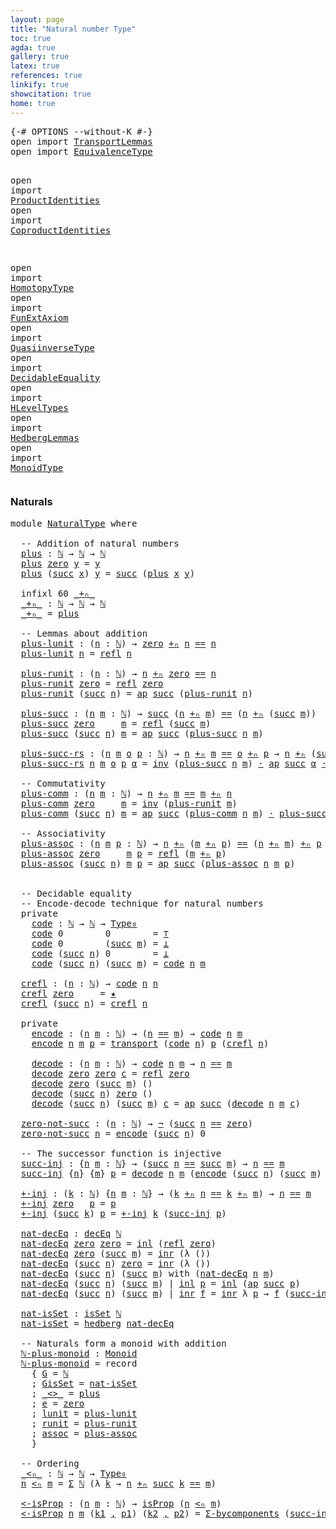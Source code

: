 ```yaml
---
layout: page
title: "Natural number Type"
toc: true
agda: true
gallery: true
latex: true
references: true
linkify: true
showcitation: true
home: true
---
```


<div class="hide" >
<pre class="Agda">
<a id="193" class="Symbol">{-#</a> <a id="197" class="Keyword">OPTIONS</a> <a id="205" class="Pragma">--without-K</a> <a id="217" class="Symbol">#-}</a>
<a id="221" class="Keyword">open</a> <a id="226" class="Keyword">import</a> <a id="233" href="TransportLemmas.html" class="Module">TransportLemmas</a>
<a id="249" class="Keyword">open</a> <a id="254" class="Keyword">import</a> <a id="261" href="EquivalenceType.html" class="Module">EquivalenceType</a>

<a id="278" class="Keyword">open</a> <a id="283" class="Keyword">import</a> <a id="290" href="ProductIdentities.html" class="Module">ProductIdentities</a>
<a id="308" class="Keyword">open</a> <a id="313" class="Keyword">import</a> <a id="320" href="CoproductIdentities.html" class="Module">CoproductIdentities</a>

<a id="341" class="Keyword">open</a> <a id="346" class="Keyword">import</a> <a id="353" href="HomotopyType.html" class="Module">HomotopyType</a>
<a id="366" class="Keyword">open</a> <a id="371" class="Keyword">import</a> <a id="378" href="FunExtAxiom.html" class="Module">FunExtAxiom</a>
<a id="390" class="Keyword">open</a> <a id="395" class="Keyword">import</a> <a id="402" href="QuasiinverseType.html" class="Module">QuasiinverseType</a>
<a id="419" class="Keyword">open</a> <a id="424" class="Keyword">import</a> <a id="431" href="DecidableEquality.html" class="Module">DecidableEquality</a>
<a id="449" class="Keyword">open</a> <a id="454" class="Keyword">import</a> <a id="461" href="HLevelTypes.html" class="Module">HLevelTypes</a>
<a id="473" class="Keyword">open</a> <a id="478" class="Keyword">import</a> <a id="485" href="HedbergLemmas.html" class="Module">HedbergLemmas</a>
<a id="499" class="Keyword">open</a> <a id="504" class="Keyword">import</a> <a id="511" href="MonoidType.html" class="Module">MonoidType</a>
</pre>
</div>


### Naturals

<pre class="Agda">
<a id="569" class="Keyword">module</a> <a id="576" href="NaturalType.html" class="Module">NaturalType</a> <a id="588" class="Keyword">where</a>

  <a id="597" class="Comment">-- Addition of natural numbers</a>
  <a id="plus"></a><a id="630" href="NaturalType.html#630" class="Function">plus</a> <a id="635" class="Symbol">:</a> <a id="637" href="BasicTypes.html#3546" class="Datatype">ℕ</a> <a id="639" class="Symbol">→</a> <a id="641" href="BasicTypes.html#3546" class="Datatype">ℕ</a> <a id="643" class="Symbol">→</a> <a id="645" href="BasicTypes.html#3546" class="Datatype">ℕ</a>
  <a id="649" href="NaturalType.html#630" class="Function">plus</a> <a id="654" href="BasicTypes.html#3570" class="InductiveConstructor">zero</a> <a id="659" href="NaturalType.html#659" class="Bound">y</a> <a id="661" class="Symbol">=</a> <a id="663" href="NaturalType.html#659" class="Bound">y</a>
  <a id="667" href="NaturalType.html#630" class="Function">plus</a> <a id="672" class="Symbol">(</a><a id="673" href="BasicTypes.html#3581" class="InductiveConstructor">succ</a> <a id="678" href="NaturalType.html#678" class="Bound">x</a><a id="679" class="Symbol">)</a> <a id="681" href="NaturalType.html#681" class="Bound">y</a> <a id="683" class="Symbol">=</a> <a id="685" href="BasicTypes.html#3581" class="InductiveConstructor">succ</a> <a id="690" class="Symbol">(</a><a id="691" href="NaturalType.html#630" class="Function">plus</a> <a id="696" href="NaturalType.html#678" class="Bound">x</a> <a id="698" href="NaturalType.html#681" class="Bound">y</a><a id="699" class="Symbol">)</a>

  <a id="704" class="Keyword">infixl</a> <a id="711" class="Number">60</a> <a id="714" href="NaturalType.html#721" class="Function Operator">_+ₙ_</a>
  <a id="_+ₙ_"></a><a id="721" href="NaturalType.html#721" class="Function Operator">_+ₙ_</a> <a id="726" class="Symbol">:</a> <a id="728" href="BasicTypes.html#3546" class="Datatype">ℕ</a> <a id="730" class="Symbol">→</a> <a id="732" href="BasicTypes.html#3546" class="Datatype">ℕ</a> <a id="734" class="Symbol">→</a> <a id="736" href="BasicTypes.html#3546" class="Datatype">ℕ</a>
  <a id="740" href="NaturalType.html#721" class="Function Operator">_+ₙ_</a> <a id="745" class="Symbol">=</a> <a id="747" href="NaturalType.html#630" class="Function">plus</a>

  <a id="755" class="Comment">-- Lemmas about addition</a>
  <a id="plus-lunit"></a><a id="782" href="NaturalType.html#782" class="Function">plus-lunit</a> <a id="793" class="Symbol">:</a> <a id="795" class="Symbol">(</a><a id="796" href="NaturalType.html#796" class="Bound">n</a> <a id="798" class="Symbol">:</a> <a id="800" href="BasicTypes.html#3546" class="Datatype">ℕ</a><a id="801" class="Symbol">)</a> <a id="803" class="Symbol">→</a> <a id="805" href="BasicTypes.html#3570" class="InductiveConstructor">zero</a> <a id="810" href="NaturalType.html#721" class="Function Operator">+ₙ</a> <a id="813" href="NaturalType.html#796" class="Bound">n</a> <a id="815" href="BasicTypes.html#4326" class="Datatype Operator">==</a> <a id="818" href="NaturalType.html#796" class="Bound">n</a>
  <a id="822" href="NaturalType.html#782" class="Function">plus-lunit</a> <a id="833" href="NaturalType.html#833" class="Bound">n</a> <a id="835" class="Symbol">=</a> <a id="837" href="BasicTypes.html#4618" class="Function">refl</a> <a id="842" href="NaturalType.html#833" class="Bound">n</a>

  <a id="plus-runit"></a><a id="847" href="NaturalType.html#847" class="Function">plus-runit</a> <a id="858" class="Symbol">:</a> <a id="860" class="Symbol">(</a><a id="861" href="NaturalType.html#861" class="Bound">n</a> <a id="863" class="Symbol">:</a> <a id="865" href="BasicTypes.html#3546" class="Datatype">ℕ</a><a id="866" class="Symbol">)</a> <a id="868" class="Symbol">→</a> <a id="870" href="NaturalType.html#861" class="Bound">n</a> <a id="872" href="NaturalType.html#721" class="Function Operator">+ₙ</a> <a id="875" href="BasicTypes.html#3570" class="InductiveConstructor">zero</a> <a id="880" href="BasicTypes.html#4326" class="Datatype Operator">==</a> <a id="883" href="NaturalType.html#861" class="Bound">n</a>
  <a id="887" href="NaturalType.html#847" class="Function">plus-runit</a> <a id="898" href="BasicTypes.html#3570" class="InductiveConstructor">zero</a> <a id="903" class="Symbol">=</a> <a id="905" href="BasicTypes.html#4618" class="Function">refl</a> <a id="910" href="BasicTypes.html#3570" class="InductiveConstructor">zero</a>
  <a id="917" href="NaturalType.html#847" class="Function">plus-runit</a> <a id="928" class="Symbol">(</a><a id="929" href="BasicTypes.html#3581" class="InductiveConstructor">succ</a> <a id="934" href="NaturalType.html#934" class="Bound">n</a><a id="935" class="Symbol">)</a> <a id="937" class="Symbol">=</a> <a id="939" href="AlgebraOnPaths.html#482" class="Function">ap</a> <a id="942" href="BasicTypes.html#3581" class="InductiveConstructor">succ</a> <a id="947" class="Symbol">(</a><a id="948" href="NaturalType.html#847" class="Function">plus-runit</a> <a id="959" href="NaturalType.html#934" class="Bound">n</a><a id="960" class="Symbol">)</a>

  <a id="plus-succ"></a><a id="965" href="NaturalType.html#965" class="Function">plus-succ</a> <a id="975" class="Symbol">:</a> <a id="977" class="Symbol">(</a><a id="978" href="NaturalType.html#978" class="Bound">n</a> <a id="980" href="NaturalType.html#980" class="Bound">m</a> <a id="982" class="Symbol">:</a> <a id="984" href="BasicTypes.html#3546" class="Datatype">ℕ</a><a id="985" class="Symbol">)</a> <a id="987" class="Symbol">→</a> <a id="989" href="BasicTypes.html#3581" class="InductiveConstructor">succ</a> <a id="994" class="Symbol">(</a><a id="995" href="NaturalType.html#978" class="Bound">n</a> <a id="997" href="NaturalType.html#721" class="Function Operator">+ₙ</a> <a id="1000" href="NaturalType.html#980" class="Bound">m</a><a id="1001" class="Symbol">)</a> <a id="1003" href="BasicTypes.html#4326" class="Datatype Operator">==</a> <a id="1006" class="Symbol">(</a><a id="1007" href="NaturalType.html#978" class="Bound">n</a> <a id="1009" href="NaturalType.html#721" class="Function Operator">+ₙ</a> <a id="1012" class="Symbol">(</a><a id="1013" href="BasicTypes.html#3581" class="InductiveConstructor">succ</a> <a id="1018" href="NaturalType.html#980" class="Bound">m</a><a id="1019" class="Symbol">))</a>
  <a id="1024" href="NaturalType.html#965" class="Function">plus-succ</a> <a id="1034" href="BasicTypes.html#3570" class="InductiveConstructor">zero</a>     <a id="1043" href="NaturalType.html#1043" class="Bound">m</a> <a id="1045" class="Symbol">=</a> <a id="1047" href="BasicTypes.html#4618" class="Function">refl</a> <a id="1052" class="Symbol">(</a><a id="1053" href="BasicTypes.html#3581" class="InductiveConstructor">succ</a> <a id="1058" href="NaturalType.html#1043" class="Bound">m</a><a id="1059" class="Symbol">)</a>
  <a id="1063" href="NaturalType.html#965" class="Function">plus-succ</a> <a id="1073" class="Symbol">(</a><a id="1074" href="BasicTypes.html#3581" class="InductiveConstructor">succ</a> <a id="1079" href="NaturalType.html#1079" class="Bound">n</a><a id="1080" class="Symbol">)</a> <a id="1082" href="NaturalType.html#1082" class="Bound">m</a> <a id="1084" class="Symbol">=</a> <a id="1086" href="AlgebraOnPaths.html#482" class="Function">ap</a> <a id="1089" href="BasicTypes.html#3581" class="InductiveConstructor">succ</a> <a id="1094" class="Symbol">(</a><a id="1095" href="NaturalType.html#965" class="Function">plus-succ</a> <a id="1105" href="NaturalType.html#1079" class="Bound">n</a> <a id="1107" href="NaturalType.html#1082" class="Bound">m</a><a id="1108" class="Symbol">)</a>

  <a id="plus-succ-rs"></a><a id="1113" href="NaturalType.html#1113" class="Function">plus-succ-rs</a> <a id="1126" class="Symbol">:</a> <a id="1128" class="Symbol">(</a><a id="1129" href="NaturalType.html#1129" class="Bound">n</a> <a id="1131" href="NaturalType.html#1131" class="Bound">m</a> <a id="1133" href="NaturalType.html#1133" class="Bound">o</a> <a id="1135" href="NaturalType.html#1135" class="Bound">p</a> <a id="1137" class="Symbol">:</a> <a id="1139" href="BasicTypes.html#3546" class="Datatype">ℕ</a><a id="1140" class="Symbol">)</a> <a id="1142" class="Symbol">→</a> <a id="1144" href="NaturalType.html#1129" class="Bound">n</a> <a id="1146" href="NaturalType.html#721" class="Function Operator">+ₙ</a> <a id="1149" href="NaturalType.html#1131" class="Bound">m</a> <a id="1151" href="BasicTypes.html#4326" class="Datatype Operator">==</a> <a id="1154" href="NaturalType.html#1133" class="Bound">o</a> <a id="1156" href="NaturalType.html#721" class="Function Operator">+ₙ</a> <a id="1159" href="NaturalType.html#1135" class="Bound">p</a> <a id="1161" class="Symbol">→</a> <a id="1163" href="NaturalType.html#1129" class="Bound">n</a> <a id="1165" href="NaturalType.html#721" class="Function Operator">+ₙ</a> <a id="1168" class="Symbol">(</a><a id="1169" href="BasicTypes.html#3581" class="InductiveConstructor">succ</a> <a id="1174" href="NaturalType.html#1131" class="Bound">m</a><a id="1175" class="Symbol">)</a> <a id="1177" href="BasicTypes.html#4326" class="Datatype Operator">==</a> <a id="1180" href="NaturalType.html#1133" class="Bound">o</a> <a id="1182" href="NaturalType.html#721" class="Function Operator">+ₙ</a> <a id="1185" class="Symbol">(</a><a id="1186" href="BasicTypes.html#3581" class="InductiveConstructor">succ</a> <a id="1191" href="NaturalType.html#1135" class="Bound">p</a><a id="1192" class="Symbol">)</a>
  <a id="1196" href="NaturalType.html#1113" class="Function">plus-succ-rs</a> <a id="1209" href="NaturalType.html#1209" class="Bound">n</a> <a id="1211" href="NaturalType.html#1211" class="Bound">m</a> <a id="1213" href="NaturalType.html#1213" class="Bound">o</a> <a id="1215" href="NaturalType.html#1215" class="Bound">p</a> <a id="1217" href="NaturalType.html#1217" class="Bound">α</a> <a id="1219" class="Symbol">=</a> <a id="1221" href="BasicFunctions.html#3919" class="Function">inv</a> <a id="1225" class="Symbol">(</a><a id="1226" href="NaturalType.html#965" class="Function">plus-succ</a> <a id="1236" href="NaturalType.html#1209" class="Bound">n</a> <a id="1238" href="NaturalType.html#1211" class="Bound">m</a><a id="1239" class="Symbol">)</a> <a id="1241" href="BasicFunctions.html#3662" class="Function Operator">·</a> <a id="1243" href="AlgebraOnPaths.html#482" class="Function">ap</a> <a id="1246" href="BasicTypes.html#3581" class="InductiveConstructor">succ</a> <a id="1251" href="NaturalType.html#1217" class="Bound">α</a> <a id="1253" href="BasicFunctions.html#3662" class="Function Operator">·</a> <a id="1255" class="Symbol">(</a><a id="1256" href="NaturalType.html#965" class="Function">plus-succ</a> <a id="1266" href="NaturalType.html#1213" class="Bound">o</a> <a id="1268" href="NaturalType.html#1215" class="Bound">p</a><a id="1269" class="Symbol">)</a>

  <a id="1274" class="Comment">-- Commutativity</a>
  <a id="plus-comm"></a><a id="1293" href="NaturalType.html#1293" class="Function">plus-comm</a> <a id="1303" class="Symbol">:</a> <a id="1305" class="Symbol">(</a><a id="1306" href="NaturalType.html#1306" class="Bound">n</a> <a id="1308" href="NaturalType.html#1308" class="Bound">m</a> <a id="1310" class="Symbol">:</a> <a id="1312" href="BasicTypes.html#3546" class="Datatype">ℕ</a><a id="1313" class="Symbol">)</a> <a id="1315" class="Symbol">→</a> <a id="1317" href="NaturalType.html#1306" class="Bound">n</a> <a id="1319" href="NaturalType.html#721" class="Function Operator">+ₙ</a> <a id="1322" href="NaturalType.html#1308" class="Bound">m</a> <a id="1324" href="BasicTypes.html#4326" class="Datatype Operator">==</a> <a id="1327" href="NaturalType.html#1308" class="Bound">m</a> <a id="1329" href="NaturalType.html#721" class="Function Operator">+ₙ</a> <a id="1332" href="NaturalType.html#1306" class="Bound">n</a>
  <a id="1336" href="NaturalType.html#1293" class="Function">plus-comm</a> <a id="1346" href="BasicTypes.html#3570" class="InductiveConstructor">zero</a>     <a id="1355" href="NaturalType.html#1355" class="Bound">m</a> <a id="1357" class="Symbol">=</a> <a id="1359" href="BasicFunctions.html#3919" class="Function">inv</a> <a id="1363" class="Symbol">(</a><a id="1364" href="NaturalType.html#847" class="Function">plus-runit</a> <a id="1375" href="NaturalType.html#1355" class="Bound">m</a><a id="1376" class="Symbol">)</a>
  <a id="1380" href="NaturalType.html#1293" class="Function">plus-comm</a> <a id="1390" class="Symbol">(</a><a id="1391" href="BasicTypes.html#3581" class="InductiveConstructor">succ</a> <a id="1396" href="NaturalType.html#1396" class="Bound">n</a><a id="1397" class="Symbol">)</a> <a id="1399" href="NaturalType.html#1399" class="Bound">m</a> <a id="1401" class="Symbol">=</a> <a id="1403" href="AlgebraOnPaths.html#482" class="Function">ap</a> <a id="1406" href="BasicTypes.html#3581" class="InductiveConstructor">succ</a> <a id="1411" class="Symbol">(</a><a id="1412" href="NaturalType.html#1293" class="Function">plus-comm</a> <a id="1422" href="NaturalType.html#1396" class="Bound">n</a> <a id="1424" href="NaturalType.html#1399" class="Bound">m</a><a id="1425" class="Symbol">)</a> <a id="1427" href="BasicFunctions.html#3662" class="Function Operator">·</a> <a id="1429" href="NaturalType.html#965" class="Function">plus-succ</a> <a id="1439" href="NaturalType.html#1399" class="Bound">m</a> <a id="1441" href="NaturalType.html#1396" class="Bound">n</a>

  <a id="1446" class="Comment">-- Associativity</a>
  <a id="plus-assoc"></a><a id="1465" href="NaturalType.html#1465" class="Function">plus-assoc</a> <a id="1476" class="Symbol">:</a> <a id="1478" class="Symbol">(</a><a id="1479" href="NaturalType.html#1479" class="Bound">n</a> <a id="1481" href="NaturalType.html#1481" class="Bound">m</a> <a id="1483" href="NaturalType.html#1483" class="Bound">p</a> <a id="1485" class="Symbol">:</a> <a id="1487" href="BasicTypes.html#3546" class="Datatype">ℕ</a><a id="1488" class="Symbol">)</a> <a id="1490" class="Symbol">→</a> <a id="1492" href="NaturalType.html#1479" class="Bound">n</a> <a id="1494" href="NaturalType.html#721" class="Function Operator">+ₙ</a> <a id="1497" class="Symbol">(</a><a id="1498" href="NaturalType.html#1481" class="Bound">m</a> <a id="1500" href="NaturalType.html#721" class="Function Operator">+ₙ</a> <a id="1503" href="NaturalType.html#1483" class="Bound">p</a><a id="1504" class="Symbol">)</a> <a id="1506" href="BasicTypes.html#4326" class="Datatype Operator">==</a> <a id="1509" class="Symbol">(</a><a id="1510" href="NaturalType.html#1479" class="Bound">n</a> <a id="1512" href="NaturalType.html#721" class="Function Operator">+ₙ</a> <a id="1515" href="NaturalType.html#1481" class="Bound">m</a><a id="1516" class="Symbol">)</a> <a id="1518" href="NaturalType.html#721" class="Function Operator">+ₙ</a> <a id="1521" href="NaturalType.html#1483" class="Bound">p</a>
  <a id="1525" href="NaturalType.html#1465" class="Function">plus-assoc</a> <a id="1536" href="BasicTypes.html#3570" class="InductiveConstructor">zero</a>     <a id="1545" href="NaturalType.html#1545" class="Bound">m</a> <a id="1547" href="NaturalType.html#1547" class="Bound">p</a> <a id="1549" class="Symbol">=</a> <a id="1551" href="BasicTypes.html#4618" class="Function">refl</a> <a id="1556" class="Symbol">(</a><a id="1557" href="NaturalType.html#1545" class="Bound">m</a> <a id="1559" href="NaturalType.html#721" class="Function Operator">+ₙ</a> <a id="1562" href="NaturalType.html#1547" class="Bound">p</a><a id="1563" class="Symbol">)</a>
  <a id="1567" href="NaturalType.html#1465" class="Function">plus-assoc</a> <a id="1578" class="Symbol">(</a><a id="1579" href="BasicTypes.html#3581" class="InductiveConstructor">succ</a> <a id="1584" href="NaturalType.html#1584" class="Bound">n</a><a id="1585" class="Symbol">)</a> <a id="1587" href="NaturalType.html#1587" class="Bound">m</a> <a id="1589" href="NaturalType.html#1589" class="Bound">p</a> <a id="1591" class="Symbol">=</a> <a id="1593" href="AlgebraOnPaths.html#482" class="Function">ap</a> <a id="1596" href="BasicTypes.html#3581" class="InductiveConstructor">succ</a> <a id="1601" class="Symbol">(</a><a id="1602" href="NaturalType.html#1465" class="Function">plus-assoc</a> <a id="1613" href="NaturalType.html#1584" class="Bound">n</a> <a id="1615" href="NaturalType.html#1587" class="Bound">m</a> <a id="1617" href="NaturalType.html#1589" class="Bound">p</a><a id="1618" class="Symbol">)</a>


  <a id="1624" class="Comment">-- Decidable equality</a>
  <a id="1648" class="Comment">-- Encode-decode technique for natural numbers</a>
  <a id="1697" class="Keyword">private</a>
    <a id="code"></a><a id="1709" href="NaturalType.html#1709" class="Function">code</a> <a id="1714" class="Symbol">:</a> <a id="1716" href="BasicTypes.html#3546" class="Datatype">ℕ</a> <a id="1718" class="Symbol">→</a> <a id="1720" href="BasicTypes.html#3546" class="Datatype">ℕ</a> <a id="1722" class="Symbol">→</a> <a id="1724" href="Intro.html#1700" class="Function">Type₀</a>
    <a id="1734" href="NaturalType.html#1709" class="Function">code</a> <a id="1739" class="Number">0</a>        <a id="1748" class="Number">0</a>        <a id="1757" class="Symbol">=</a> <a id="1759" href="BasicTypes.html#1051" class="Record">⊤</a>
    <a id="1765" href="NaturalType.html#1709" class="Function">code</a> <a id="1770" class="Number">0</a>        <a id="1779" class="Symbol">(</a><a id="1780" href="BasicTypes.html#3581" class="InductiveConstructor">succ</a> <a id="1785" href="NaturalType.html#1785" class="Bound">m</a><a id="1786" class="Symbol">)</a> <a id="1788" class="Symbol">=</a> <a id="1790" href="BasicTypes.html#424" class="Datatype">⊥</a>
    <a id="1796" href="NaturalType.html#1709" class="Function">code</a> <a id="1801" class="Symbol">(</a><a id="1802" href="BasicTypes.html#3581" class="InductiveConstructor">succ</a> <a id="1807" href="NaturalType.html#1807" class="Bound">n</a><a id="1808" class="Symbol">)</a> <a id="1810" class="Number">0</a>        <a id="1819" class="Symbol">=</a> <a id="1821" href="BasicTypes.html#424" class="Datatype">⊥</a>
    <a id="1827" href="NaturalType.html#1709" class="Function">code</a> <a id="1832" class="Symbol">(</a><a id="1833" href="BasicTypes.html#3581" class="InductiveConstructor">succ</a> <a id="1838" href="NaturalType.html#1838" class="Bound">n</a><a id="1839" class="Symbol">)</a> <a id="1841" class="Symbol">(</a><a id="1842" href="BasicTypes.html#3581" class="InductiveConstructor">succ</a> <a id="1847" href="NaturalType.html#1847" class="Bound">m</a><a id="1848" class="Symbol">)</a> <a id="1850" class="Symbol">=</a> <a id="1852" href="NaturalType.html#1709" class="Function">code</a> <a id="1857" href="NaturalType.html#1838" class="Bound">n</a> <a id="1859" href="NaturalType.html#1847" class="Bound">m</a>

  <a id="crefl"></a><a id="1864" href="NaturalType.html#1864" class="Function">crefl</a> <a id="1870" class="Symbol">:</a> <a id="1872" class="Symbol">(</a><a id="1873" href="NaturalType.html#1873" class="Bound">n</a> <a id="1875" class="Symbol">:</a> <a id="1877" href="BasicTypes.html#3546" class="Datatype">ℕ</a><a id="1878" class="Symbol">)</a> <a id="1880" class="Symbol">→</a> <a id="1882" href="NaturalType.html#1709" class="Function">code</a> <a id="1887" href="NaturalType.html#1873" class="Bound">n</a> <a id="1889" href="NaturalType.html#1873" class="Bound">n</a>
  <a id="1893" href="NaturalType.html#1864" class="Function">crefl</a> <a id="1899" href="BasicTypes.html#3570" class="InductiveConstructor">zero</a>     <a id="1908" class="Symbol">=</a> <a id="1910" href="BasicTypes.html#1082" class="InductiveConstructor">★</a>
  <a id="1914" href="NaturalType.html#1864" class="Function">crefl</a> <a id="1920" class="Symbol">(</a><a id="1921" href="BasicTypes.html#3581" class="InductiveConstructor">succ</a> <a id="1926" href="NaturalType.html#1926" class="Bound">n</a><a id="1927" class="Symbol">)</a> <a id="1929" class="Symbol">=</a> <a id="1931" href="NaturalType.html#1864" class="Function">crefl</a> <a id="1937" href="NaturalType.html#1926" class="Bound">n</a>

  <a id="1942" class="Keyword">private</a>
    <a id="encode"></a><a id="1954" href="NaturalType.html#1954" class="Function">encode</a> <a id="1961" class="Symbol">:</a> <a id="1963" class="Symbol">(</a><a id="1964" href="NaturalType.html#1964" class="Bound">n</a> <a id="1966" href="NaturalType.html#1966" class="Bound">m</a> <a id="1968" class="Symbol">:</a> <a id="1970" href="BasicTypes.html#3546" class="Datatype">ℕ</a><a id="1971" class="Symbol">)</a> <a id="1973" class="Symbol">→</a> <a id="1975" class="Symbol">(</a><a id="1976" href="NaturalType.html#1964" class="Bound">n</a> <a id="1978" href="BasicTypes.html#4326" class="Datatype Operator">==</a> <a id="1981" href="NaturalType.html#1966" class="Bound">m</a><a id="1982" class="Symbol">)</a> <a id="1984" class="Symbol">→</a> <a id="1986" href="NaturalType.html#1709" class="Function">code</a> <a id="1991" href="NaturalType.html#1964" class="Bound">n</a> <a id="1993" href="NaturalType.html#1966" class="Bound">m</a>
    <a id="1999" href="NaturalType.html#1954" class="Function">encode</a> <a id="2006" href="NaturalType.html#2006" class="Bound">n</a> <a id="2008" href="NaturalType.html#2008" class="Bound">m</a> <a id="2010" href="NaturalType.html#2010" class="Bound">p</a> <a id="2012" class="Symbol">=</a> <a id="2014" href="Transport.html#472" class="Function">transport</a> <a id="2024" class="Symbol">(</a><a id="2025" href="NaturalType.html#1709" class="Function">code</a> <a id="2030" href="NaturalType.html#2006" class="Bound">n</a><a id="2031" class="Symbol">)</a> <a id="2033" href="NaturalType.html#2010" class="Bound">p</a> <a id="2035" class="Symbol">(</a><a id="2036" href="NaturalType.html#1864" class="Function">crefl</a> <a id="2042" href="NaturalType.html#2006" class="Bound">n</a><a id="2043" class="Symbol">)</a>

    <a id="decode"></a><a id="2050" href="NaturalType.html#2050" class="Function">decode</a> <a id="2057" class="Symbol">:</a> <a id="2059" class="Symbol">(</a><a id="2060" href="NaturalType.html#2060" class="Bound">n</a> <a id="2062" href="NaturalType.html#2062" class="Bound">m</a> <a id="2064" class="Symbol">:</a> <a id="2066" href="BasicTypes.html#3546" class="Datatype">ℕ</a><a id="2067" class="Symbol">)</a> <a id="2069" class="Symbol">→</a> <a id="2071" href="NaturalType.html#1709" class="Function">code</a> <a id="2076" href="NaturalType.html#2060" class="Bound">n</a> <a id="2078" href="NaturalType.html#2062" class="Bound">m</a> <a id="2080" class="Symbol">→</a> <a id="2082" href="NaturalType.html#2060" class="Bound">n</a> <a id="2084" href="BasicTypes.html#4326" class="Datatype Operator">==</a> <a id="2087" href="NaturalType.html#2062" class="Bound">m</a>
    <a id="2093" href="NaturalType.html#2050" class="Function">decode</a> <a id="2100" href="BasicTypes.html#3570" class="InductiveConstructor">zero</a> <a id="2105" href="BasicTypes.html#3570" class="InductiveConstructor">zero</a> <a id="2110" href="NaturalType.html#2110" class="Bound">c</a> <a id="2112" class="Symbol">=</a> <a id="2114" href="BasicTypes.html#4618" class="Function">refl</a> <a id="2119" href="BasicTypes.html#3570" class="InductiveConstructor">zero</a>
    <a id="2128" href="NaturalType.html#2050" class="Function">decode</a> <a id="2135" href="BasicTypes.html#3570" class="InductiveConstructor">zero</a> <a id="2140" class="Symbol">(</a><a id="2141" href="BasicTypes.html#3581" class="InductiveConstructor">succ</a> <a id="2146" href="NaturalType.html#2146" class="Bound">m</a><a id="2147" class="Symbol">)</a> <a id="2149" class="Symbol">()</a>
    <a id="2156" href="NaturalType.html#2050" class="Function">decode</a> <a id="2163" class="Symbol">(</a><a id="2164" href="BasicTypes.html#3581" class="InductiveConstructor">succ</a> <a id="2169" href="NaturalType.html#2169" class="Bound">n</a><a id="2170" class="Symbol">)</a> <a id="2172" href="BasicTypes.html#3570" class="InductiveConstructor">zero</a> <a id="2177" class="Symbol">()</a>
    <a id="2184" href="NaturalType.html#2050" class="Function">decode</a> <a id="2191" class="Symbol">(</a><a id="2192" href="BasicTypes.html#3581" class="InductiveConstructor">succ</a> <a id="2197" href="NaturalType.html#2197" class="Bound">n</a><a id="2198" class="Symbol">)</a> <a id="2200" class="Symbol">(</a><a id="2201" href="BasicTypes.html#3581" class="InductiveConstructor">succ</a> <a id="2206" href="NaturalType.html#2206" class="Bound">m</a><a id="2207" class="Symbol">)</a> <a id="2209" href="NaturalType.html#2209" class="Bound">c</a> <a id="2211" class="Symbol">=</a> <a id="2213" href="AlgebraOnPaths.html#482" class="Function">ap</a> <a id="2216" href="BasicTypes.html#3581" class="InductiveConstructor">succ</a> <a id="2221" class="Symbol">(</a><a id="2222" href="NaturalType.html#2050" class="Function">decode</a> <a id="2229" href="NaturalType.html#2197" class="Bound">n</a> <a id="2231" href="NaturalType.html#2206" class="Bound">m</a> <a id="2233" href="NaturalType.html#2209" class="Bound">c</a><a id="2234" class="Symbol">)</a>

  <a id="zero-not-succ"></a><a id="2239" href="NaturalType.html#2239" class="Function">zero-not-succ</a> <a id="2253" class="Symbol">:</a> <a id="2255" class="Symbol">(</a><a id="2256" href="NaturalType.html#2256" class="Bound">n</a> <a id="2258" class="Symbol">:</a> <a id="2260" href="BasicTypes.html#3546" class="Datatype">ℕ</a><a id="2261" class="Symbol">)</a> <a id="2263" class="Symbol">→</a> <a id="2265" href="BasicTypes.html#846" class="Function">¬</a> <a id="2267" class="Symbol">(</a><a id="2268" href="BasicTypes.html#3581" class="InductiveConstructor">succ</a> <a id="2273" href="NaturalType.html#2256" class="Bound">n</a> <a id="2275" href="BasicTypes.html#4326" class="Datatype Operator">==</a> <a id="2278" href="BasicTypes.html#3570" class="InductiveConstructor">zero</a><a id="2282" class="Symbol">)</a>
  <a id="2286" href="NaturalType.html#2239" class="Function">zero-not-succ</a> <a id="2300" href="NaturalType.html#2300" class="Bound">n</a> <a id="2302" class="Symbol">=</a> <a id="2304" href="NaturalType.html#1954" class="Function">encode</a> <a id="2311" class="Symbol">(</a><a id="2312" href="BasicTypes.html#3581" class="InductiveConstructor">succ</a> <a id="2317" href="NaturalType.html#2300" class="Bound">n</a><a id="2318" class="Symbol">)</a> <a id="2320" class="Number">0</a>

  <a id="2325" class="Comment">-- The successor function is injective</a>
  <a id="succ-inj"></a><a id="2366" href="NaturalType.html#2366" class="Function">succ-inj</a> <a id="2375" class="Symbol">:</a> <a id="2377" class="Symbol">{</a><a id="2378" href="NaturalType.html#2378" class="Bound">n</a> <a id="2380" href="NaturalType.html#2380" class="Bound">m</a> <a id="2382" class="Symbol">:</a> <a id="2384" href="BasicTypes.html#3546" class="Datatype">ℕ</a><a id="2385" class="Symbol">}</a> <a id="2387" class="Symbol">→</a> <a id="2389" class="Symbol">(</a><a id="2390" href="BasicTypes.html#3581" class="InductiveConstructor">succ</a> <a id="2395" href="NaturalType.html#2378" class="Bound">n</a> <a id="2397" href="BasicTypes.html#4326" class="Datatype Operator">==</a> <a id="2400" href="BasicTypes.html#3581" class="InductiveConstructor">succ</a> <a id="2405" href="NaturalType.html#2380" class="Bound">m</a><a id="2406" class="Symbol">)</a> <a id="2408" class="Symbol">→</a> <a id="2410" href="NaturalType.html#2378" class="Bound">n</a> <a id="2412" href="BasicTypes.html#4326" class="Datatype Operator">==</a> <a id="2415" href="NaturalType.html#2380" class="Bound">m</a>
  <a id="2419" href="NaturalType.html#2366" class="Function">succ-inj</a> <a id="2428" class="Symbol">{</a><a id="2429" href="NaturalType.html#2429" class="Bound">n</a><a id="2430" class="Symbol">}</a> <a id="2432" class="Symbol">{</a><a id="2433" href="NaturalType.html#2433" class="Bound">m</a><a id="2434" class="Symbol">}</a> <a id="2436" href="NaturalType.html#2436" class="Bound">p</a> <a id="2438" class="Symbol">=</a> <a id="2440" href="NaturalType.html#2050" class="Function">decode</a> <a id="2447" href="NaturalType.html#2429" class="Bound">n</a> <a id="2449" href="NaturalType.html#2433" class="Bound">m</a> <a id="2451" class="Symbol">(</a><a id="2452" href="NaturalType.html#1954" class="Function">encode</a> <a id="2459" class="Symbol">(</a><a id="2460" href="BasicTypes.html#3581" class="InductiveConstructor">succ</a> <a id="2465" href="NaturalType.html#2429" class="Bound">n</a><a id="2466" class="Symbol">)</a> <a id="2468" class="Symbol">(</a><a id="2469" href="BasicTypes.html#3581" class="InductiveConstructor">succ</a> <a id="2474" href="NaturalType.html#2433" class="Bound">m</a><a id="2475" class="Symbol">)</a> <a id="2477" href="NaturalType.html#2436" class="Bound">p</a><a id="2478" class="Symbol">)</a>

  <a id="+-inj"></a><a id="2483" href="NaturalType.html#2483" class="Function">+-inj</a> <a id="2489" class="Symbol">:</a> <a id="2491" class="Symbol">(</a><a id="2492" href="NaturalType.html#2492" class="Bound">k</a> <a id="2494" class="Symbol">:</a> <a id="2496" href="BasicTypes.html#3546" class="Datatype">ℕ</a><a id="2497" class="Symbol">)</a> <a id="2499" class="Symbol">{</a><a id="2500" href="NaturalType.html#2500" class="Bound">n</a> <a id="2502" href="NaturalType.html#2502" class="Bound">m</a> <a id="2504" class="Symbol">:</a> <a id="2506" href="BasicTypes.html#3546" class="Datatype">ℕ</a><a id="2507" class="Symbol">}</a> <a id="2509" class="Symbol">→</a> <a id="2511" class="Symbol">(</a><a id="2512" href="NaturalType.html#2492" class="Bound">k</a> <a id="2514" href="NaturalType.html#721" class="Function Operator">+ₙ</a> <a id="2517" href="NaturalType.html#2500" class="Bound">n</a> <a id="2519" href="BasicTypes.html#4326" class="Datatype Operator">==</a> <a id="2522" href="NaturalType.html#2492" class="Bound">k</a> <a id="2524" href="NaturalType.html#721" class="Function Operator">+ₙ</a> <a id="2527" href="NaturalType.html#2502" class="Bound">m</a><a id="2528" class="Symbol">)</a> <a id="2530" class="Symbol">→</a> <a id="2532" href="NaturalType.html#2500" class="Bound">n</a> <a id="2534" href="BasicTypes.html#4326" class="Datatype Operator">==</a> <a id="2537" href="NaturalType.html#2502" class="Bound">m</a>
  <a id="2541" href="NaturalType.html#2483" class="Function">+-inj</a> <a id="2547" href="BasicTypes.html#3570" class="InductiveConstructor">zero</a>   <a id="2554" href="NaturalType.html#2554" class="Bound">p</a> <a id="2556" class="Symbol">=</a> <a id="2558" href="NaturalType.html#2554" class="Bound">p</a>
  <a id="2562" href="NaturalType.html#2483" class="Function">+-inj</a> <a id="2568" class="Symbol">(</a><a id="2569" href="BasicTypes.html#3581" class="InductiveConstructor">succ</a> <a id="2574" href="NaturalType.html#2574" class="Bound">k</a><a id="2575" class="Symbol">)</a> <a id="2577" href="NaturalType.html#2577" class="Bound">p</a> <a id="2579" class="Symbol">=</a> <a id="2581" href="NaturalType.html#2483" class="Function">+-inj</a> <a id="2587" href="NaturalType.html#2574" class="Bound">k</a> <a id="2589" class="Symbol">(</a><a id="2590" href="NaturalType.html#2366" class="Function">succ-inj</a> <a id="2599" href="NaturalType.html#2577" class="Bound">p</a><a id="2600" class="Symbol">)</a>

  <a id="nat-decEq"></a><a id="2605" href="NaturalType.html#2605" class="Function">nat-decEq</a> <a id="2615" class="Symbol">:</a> <a id="2617" href="DecidableEquality.html#771" class="Function">decEq</a> <a id="2623" href="BasicTypes.html#3546" class="Datatype">ℕ</a>
  <a id="2627" href="NaturalType.html#2605" class="Function">nat-decEq</a> <a id="2637" href="BasicTypes.html#3570" class="InductiveConstructor">zero</a> <a id="2642" href="BasicTypes.html#3570" class="InductiveConstructor">zero</a> <a id="2647" class="Symbol">=</a> <a id="2649" href="BasicTypes.html#2230" class="InductiveConstructor">inl</a> <a id="2653" class="Symbol">(</a><a id="2654" href="BasicTypes.html#4618" class="Function">refl</a> <a id="2659" href="BasicTypes.html#3570" class="InductiveConstructor">zero</a><a id="2663" class="Symbol">)</a>
  <a id="2667" href="NaturalType.html#2605" class="Function">nat-decEq</a> <a id="2677" href="BasicTypes.html#3570" class="InductiveConstructor">zero</a> <a id="2682" class="Symbol">(</a><a id="2683" href="BasicTypes.html#3581" class="InductiveConstructor">succ</a> <a id="2688" href="NaturalType.html#2688" class="Bound">m</a><a id="2689" class="Symbol">)</a> <a id="2691" class="Symbol">=</a> <a id="2693" href="BasicTypes.html#2248" class="InductiveConstructor">inr</a> <a id="2697" class="Symbol">(λ</a> <a id="2700" class="Symbol">())</a>
  <a id="2706" href="NaturalType.html#2605" class="Function">nat-decEq</a> <a id="2716" class="Symbol">(</a><a id="2717" href="BasicTypes.html#3581" class="InductiveConstructor">succ</a> <a id="2722" href="NaturalType.html#2722" class="Bound">n</a><a id="2723" class="Symbol">)</a> <a id="2725" href="BasicTypes.html#3570" class="InductiveConstructor">zero</a> <a id="2730" class="Symbol">=</a> <a id="2732" href="BasicTypes.html#2248" class="InductiveConstructor">inr</a> <a id="2736" class="Symbol">(λ</a> <a id="2739" class="Symbol">())</a>
  <a id="2745" href="NaturalType.html#2605" class="Function">nat-decEq</a> <a id="2755" class="Symbol">(</a><a id="2756" href="BasicTypes.html#3581" class="InductiveConstructor">succ</a> <a id="2761" href="NaturalType.html#2761" class="Bound">n</a><a id="2762" class="Symbol">)</a> <a id="2764" class="Symbol">(</a><a id="2765" href="BasicTypes.html#3581" class="InductiveConstructor">succ</a> <a id="2770" href="NaturalType.html#2770" class="Bound">m</a><a id="2771" class="Symbol">)</a> <a id="2773" class="Keyword">with</a> <a id="2778" class="Symbol">(</a><a id="2779" href="NaturalType.html#2605" class="Function">nat-decEq</a> <a id="2789" href="NaturalType.html#2761" class="Bound">n</a> <a id="2791" href="NaturalType.html#2770" class="Bound">m</a><a id="2792" class="Symbol">)</a>
  <a id="2796" href="NaturalType.html#2605" class="Function">nat-decEq</a> <a id="2806" class="Symbol">(</a><a id="2807" href="BasicTypes.html#3581" class="InductiveConstructor">succ</a> <a id="2812" href="NaturalType.html#2812" class="Bound">n</a><a id="2813" class="Symbol">)</a> <a id="2815" class="Symbol">(</a><a id="2816" href="BasicTypes.html#3581" class="InductiveConstructor">succ</a> <a id="2821" href="NaturalType.html#2821" class="Bound">m</a><a id="2822" class="Symbol">)</a> <a id="2824" class="Symbol">|</a> <a id="2826" href="BasicTypes.html#2230" class="InductiveConstructor">inl</a> <a id="2830" href="NaturalType.html#2830" class="Bound">p</a> <a id="2832" class="Symbol">=</a> <a id="2834" href="BasicTypes.html#2230" class="InductiveConstructor">inl</a> <a id="2838" class="Symbol">(</a><a id="2839" href="AlgebraOnPaths.html#482" class="Function">ap</a> <a id="2842" href="BasicTypes.html#3581" class="InductiveConstructor">succ</a> <a id="2847" href="NaturalType.html#2830" class="Bound">p</a><a id="2848" class="Symbol">)</a>
  <a id="2852" href="NaturalType.html#2605" class="Function">nat-decEq</a> <a id="2862" class="Symbol">(</a><a id="2863" href="BasicTypes.html#3581" class="InductiveConstructor">succ</a> <a id="2868" href="NaturalType.html#2868" class="Bound">n</a><a id="2869" class="Symbol">)</a> <a id="2871" class="Symbol">(</a><a id="2872" href="BasicTypes.html#3581" class="InductiveConstructor">succ</a> <a id="2877" href="NaturalType.html#2877" class="Bound">m</a><a id="2878" class="Symbol">)</a> <a id="2880" class="Symbol">|</a> <a id="2882" href="BasicTypes.html#2248" class="InductiveConstructor">inr</a> <a id="2886" href="NaturalType.html#2886" class="Bound">f</a> <a id="2888" class="Symbol">=</a> <a id="2890" href="BasicTypes.html#2248" class="InductiveConstructor">inr</a> <a id="2894" class="Symbol">λ</a> <a id="2896" href="NaturalType.html#2896" class="Bound">p</a> <a id="2898" class="Symbol">→</a> <a id="2900" href="NaturalType.html#2886" class="Bound">f</a> <a id="2902" class="Symbol">(</a><a id="2903" href="NaturalType.html#2366" class="Function">succ-inj</a> <a id="2912" href="NaturalType.html#2896" class="Bound">p</a><a id="2913" class="Symbol">)</a>

  <a id="nat-isSet"></a><a id="2918" href="NaturalType.html#2918" class="Function">nat-isSet</a> <a id="2928" class="Symbol">:</a> <a id="2930" href="HLevelTypes.html#1221" class="Function">isSet</a> <a id="2936" href="BasicTypes.html#3546" class="Datatype">ℕ</a>
  <a id="2940" href="NaturalType.html#2918" class="Function">nat-isSet</a> <a id="2950" class="Symbol">=</a> <a id="2952" href="HedbergLemmas.html#1739" class="Function">hedberg</a> <a id="2960" href="NaturalType.html#2605" class="Function">nat-decEq</a>

  <a id="2973" class="Comment">-- Naturals form a monoid with addition</a>
  <a id="ℕ-plus-monoid"></a><a id="3015" href="NaturalType.html#3015" class="Function">ℕ-plus-monoid</a> <a id="3029" class="Symbol">:</a> <a id="3031" href="MonoidType.html#415" class="Record">Monoid</a>
  <a id="3040" href="NaturalType.html#3015" class="Function">ℕ-plus-monoid</a> <a id="3054" class="Symbol">=</a> <a id="3056" class="Keyword">record</a>
    <a id="3067" class="Symbol">{</a> <a id="3069" href="MonoidType.html#492" class="Field">G</a> <a id="3071" class="Symbol">=</a> <a id="3073" href="BasicTypes.html#3546" class="Datatype">ℕ</a>
    <a id="3079" class="Symbol">;</a> <a id="3081" href="MonoidType.html#509" class="Field">GisSet</a> <a id="3088" class="Symbol">=</a> <a id="3090" href="NaturalType.html#2918" class="Function">nat-isSet</a>
    <a id="3104" class="Symbol">;</a> <a id="3106" href="MonoidType.html#532" class="Field Operator">_&lt;&gt;_</a> <a id="3111" class="Symbol">=</a> <a id="3113" href="NaturalType.html#630" class="Function">plus</a>
    <a id="3122" class="Symbol">;</a> <a id="3124" href="MonoidType.html#583" class="Field">e</a> <a id="3126" class="Symbol">=</a> <a id="3128" href="BasicTypes.html#3570" class="InductiveConstructor">zero</a>
    <a id="3137" class="Symbol">;</a> <a id="3139" href="MonoidType.html#652" class="Field">lunit</a> <a id="3145" class="Symbol">=</a> <a id="3147" href="NaturalType.html#782" class="Function">plus-lunit</a>
    <a id="3162" class="Symbol">;</a> <a id="3164" href="MonoidType.html#690" class="Field">runit</a> <a id="3170" class="Symbol">=</a> <a id="3172" href="NaturalType.html#847" class="Function">plus-runit</a>
    <a id="3187" class="Symbol">;</a> <a id="3189" href="MonoidType.html#728" class="Field">assoc</a> <a id="3195" class="Symbol">=</a> <a id="3197" href="NaturalType.html#1465" class="Function">plus-assoc</a>
    <a id="3212" class="Symbol">}</a>

  <a id="3217" class="Comment">-- Ordering</a>
  <a id="_&lt;ₙ_"></a><a id="3231" href="NaturalType.html#3231" class="Function Operator">_&lt;ₙ_</a> <a id="3236" class="Symbol">:</a> <a id="3238" href="BasicTypes.html#3546" class="Datatype">ℕ</a> <a id="3240" class="Symbol">→</a> <a id="3242" href="BasicTypes.html#3546" class="Datatype">ℕ</a> <a id="3244" class="Symbol">→</a> <a id="3246" href="Intro.html#1700" class="Function">Type₀</a>
  <a id="3254" href="NaturalType.html#3254" class="Bound">n</a> <a id="3256" href="NaturalType.html#3231" class="Function Operator">&lt;ₙ</a> <a id="3259" href="NaturalType.html#3259" class="Bound">m</a> <a id="3261" class="Symbol">=</a> <a id="3263" href="BasicTypes.html#1503" class="Function">Σ</a> <a id="3265" href="BasicTypes.html#3546" class="Datatype">ℕ</a> <a id="3267" class="Symbol">(λ</a> <a id="3270" href="NaturalType.html#3270" class="Bound">k</a> <a id="3272" class="Symbol">→</a> <a id="3274" href="NaturalType.html#3254" class="Bound">n</a> <a id="3276" href="NaturalType.html#721" class="Function Operator">+ₙ</a> <a id="3279" href="BasicTypes.html#3581" class="InductiveConstructor">succ</a> <a id="3284" href="NaturalType.html#3270" class="Bound">k</a> <a id="3286" href="BasicTypes.html#4326" class="Datatype Operator">==</a> <a id="3289" href="NaturalType.html#3259" class="Bound">m</a><a id="3290" class="Symbol">)</a>

  <a id="&lt;-isProp"></a><a id="3295" href="NaturalType.html#3295" class="Function">&lt;-isProp</a> <a id="3304" class="Symbol">:</a> <a id="3306" class="Symbol">(</a><a id="3307" href="NaturalType.html#3307" class="Bound">n</a> <a id="3309" href="NaturalType.html#3309" class="Bound">m</a> <a id="3311" class="Symbol">:</a> <a id="3313" href="BasicTypes.html#3546" class="Datatype">ℕ</a><a id="3314" class="Symbol">)</a> <a id="3316" class="Symbol">→</a> <a id="3318" href="HLevelTypes.html#757" class="Function">isProp</a> <a id="3325" class="Symbol">(</a><a id="3326" href="NaturalType.html#3307" class="Bound">n</a> <a id="3328" href="NaturalType.html#3231" class="Function Operator">&lt;ₙ</a> <a id="3331" href="NaturalType.html#3309" class="Bound">m</a><a id="3332" class="Symbol">)</a>
  <a id="3336" href="NaturalType.html#3295" class="Function">&lt;-isProp</a> <a id="3345" href="NaturalType.html#3345" class="Bound">n</a> <a id="3347" href="NaturalType.html#3347" class="Bound">m</a> <a id="3349" class="Symbol">(</a><a id="3350" href="NaturalType.html#3350" class="Bound">k1</a> <a id="3353" href="BasicTypes.html#1409" class="InductiveConstructor Operator">,</a> <a id="3355" href="NaturalType.html#3355" class="Bound">p1</a><a id="3357" class="Symbol">)</a> <a id="3359" class="Symbol">(</a><a id="3360" href="NaturalType.html#3360" class="Bound">k2</a> <a id="3363" href="BasicTypes.html#1409" class="InductiveConstructor Operator">,</a> <a id="3365" href="NaturalType.html#3365" class="Bound">p2</a><a id="3367" class="Symbol">)</a> <a id="3369" class="Symbol">=</a> <a id="3371" href="CoproductIdentities.html#1310" class="Function">Σ-bycomponents</a> <a id="3386" class="Symbol">(</a><a id="3387" href="NaturalType.html#2366" class="Function">succ-inj</a> <a id="3396" class="Symbol">(</a><a id="3397" href="NaturalType.html#2483" class="Function">+-inj</a> <a id="3403" href="NaturalType.html#3345" class="Bound">n</a> <a id="3405" class="Symbol">(</a><a id="3406" href="NaturalType.html#3355" class="Bound">p1</a> <a id="3409" href="BasicFunctions.html#3662" class="Function Operator">·</a> <a id="3411" href="BasicFunctions.html#3919" class="Function">inv</a> <a id="3415" href="NaturalType.html#3365" class="Bound">p2</a><a id="3417" class="Symbol">))</a> <a id="3420" href="BasicTypes.html#1409" class="InductiveConstructor Operator">,</a> <a id="3422" href="NaturalType.html#2918" class="Function">nat-isSet</a> <a id="3432" class="Symbol">_</a> <a id="3434" class="Symbol">_</a> <a id="3436" class="Symbol">_</a> <a id="3438" class="Symbol">_)</a>

</pre>
